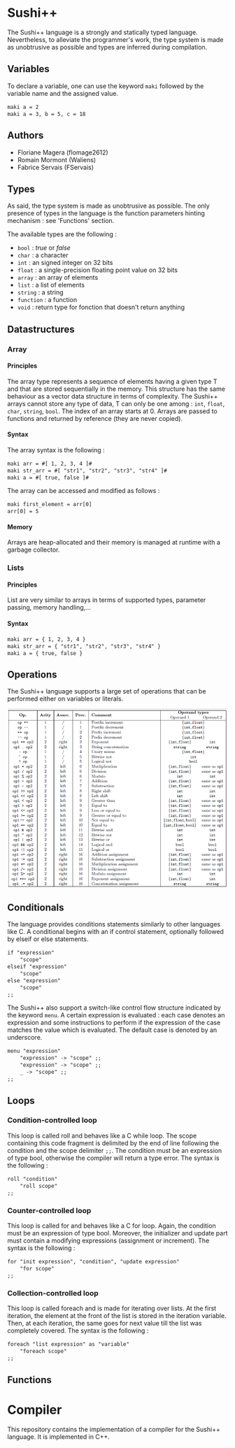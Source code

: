 # Sushi++ 

The Sushi++ language is a strongly and statically typed language. Nevertheless, to alleviate the
programmer's work, the type system is made as unobtrusive as possible and types are inferred during compilation. 

## Variables

To declare a variable, one can use the keyword `maki` followed by the variable name and the assigned value.

```
maki a = 2
maki a = 3, b = 5, c = 18

```

## Authors
- Floriane Magera (flomage2612)
- Romain Mormont (Waliens)
- Fabrice Servais (FServais)

## Types 

As said, the type system is made as unobtrusive as possible. The only presence of types in the language is the function parameters hinting mechanism : see 'Functions' section.

The available types are the following : 

* `bool` : _true_ or _false_
* `char` : a character
* `int` : an signed integer on 32 bits
* `float` : a single-precision floating point value on 32 bits
* `array` : an array of elements
* `list` : a list of elements
* `string` : a string 
* `function` : a function
* `void` : return type for fonction that doesn't return anything

## Datastructures

### Array

#### Principles

The array type represents a sequence of elements having a given type T and that are stored sequentially in the memory. This structure has the same behaviour as a vector data structure in terms of complexity. The Sushi++ arrays cannot store any type of data, T can only be one among : `int`, `float`, `char`, `string`, `bool`. The index of an array starts at 0. Arrays are passed to functions and returned by reference (they are never copied).

#### Syntax

The array syntax is the following : 

```
maki arr = #[ 1, 2, 3, 4 ]#
maki str_arr = #[ "str1", "str2", "str3", "str4" ]#
maki a = #[ true, false ]#
```

The array can be accessed and modified as follows :

```
maki first_element = arr[0]
arr[0] = 5
```

#### Memory

Arrays are heap-allocated and their memory is managed at runtime with a garbage collector. 

### Lists

#### Principles

List are very similar to arrays in terms of supported types, parameter passing, memory handling,... 

#### Syntax

```
maki arr = { 1, 2, 3, 4 }
maki str_arr = { "str1", "str2", "str3", "str4" }
maki a = { true, false }
```

## Operations

The Sushi++ language supports a large set of operations that can be performed either on variables or literals. 

![Operators](https://github.com/FServais/SushiPP/raw/master/ops.png "Operators")

## Conditionals

The language provides conditions statements similarly to other languages like C. A conditional begins with an if control statement, optionally followed by elseif or else statements.

```
if "expression"
	"scope"
elseif "expression"
	"scope"
else "expression"
	"scope"
;;
```

The Sushi++ also support a switch-like control flow structure indicated by the keyword `menu`. A certain expression is evaluated : each case denotes an expression and some instructions to perform if the expression of the case matches the value which is evaluated. The default case is denoted by an underscore.

```
menu "expression"
	"expression" -> "scope" ;;
	"expression" -> "scope" ;;
	_ -> "scope" ;;
;;
```

## Loops 

### Condition-controlled loop 

This loop is called roll and behaves like a C while loop. The scope containing this code fragment is delimited by the end of line following the condition and the scope delimiter `;;`. The condition must be an expression of type bool, otherwise the compiler will return a type
error. The syntax is the following :

```
roll "condition"
	"roll scope"
;;
```

### Counter-controlled loop 

This loop is called for and behaves like a C for loop. Again, the condition must be an expression of type bool. Moreover, the initializer and update part must contain a modifying expressions (assignment or increment). The syntax is the following :

```
for "init expression", "condition", "update expression"
	"for scope"
;;
```

### Collection-controlled loop 

This loop is called foreach and is made for iterating over lists. At the first iteration, the element at the front of the list is stored in the iteration variable. Then, at each iteration, the same goes for next value till the list was completely covered. The syntax is the following :

```
foreach "list expression" as "variable"
	"foreach scope"
;;
```

## Functions

# Compiler

This repository contains the implementation of a compiler for the Sushi++ language. It is implemented in C++.
